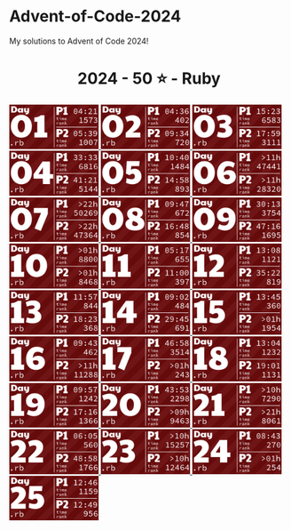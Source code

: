 # Advent-of-Code-2024
My solutions to Advent of Code 2024!

<!-- AOC TILES BEGIN -->
<h1 align="center">
  2024 - 50 ⭐ - Ruby
</h1>
<a href="12-01-24/main.rb">
  <img src=".aoc_tiles/tiles/2024/01.png" width="161px">
</a>
<a href="12-02-24/main.rb">
  <img src=".aoc_tiles/tiles/2024/02.png" width="161px">
</a>
<a href="12-03-24/main.rb">
  <img src=".aoc_tiles/tiles/2024/03.png" width="161px">
</a>
<a href="12-04-24/main.rb">
  <img src=".aoc_tiles/tiles/2024/04.png" width="161px">
</a>
<a href="12-05-24/main.rb">
  <img src=".aoc_tiles/tiles/2024/05.png" width="161px">
</a>
<a href="12-06-24/main.rb">
  <img src=".aoc_tiles/tiles/2024/06.png" width="161px">
</a>
<a href="12-07-24/main.rb">
  <img src=".aoc_tiles/tiles/2024/07.png" width="161px">
</a>
<a href="12-08-24/main.rb">
  <img src=".aoc_tiles/tiles/2024/08.png" width="161px">
</a>
<a href="12-09-24/main.rb">
  <img src=".aoc_tiles/tiles/2024/09.png" width="161px">
</a>
<a href="12-10-24/main.rb">
  <img src=".aoc_tiles/tiles/2024/10.png" width="161px">
</a>
<a href="12-11-24/main.rb">
  <img src=".aoc_tiles/tiles/2024/11.png" width="161px">
</a>
<a href="12-12-24/main.rb">
  <img src=".aoc_tiles/tiles/2024/12.png" width="161px">
</a>
<a href="12-13-24/main.rb">
  <img src=".aoc_tiles/tiles/2024/13.png" width="161px">
</a>
<a href="12-14-24/main.rb">
  <img src=".aoc_tiles/tiles/2024/14.png" width="161px">
</a>
<a href="12-15-24/main.rb">
  <img src=".aoc_tiles/tiles/2024/15.png" width="161px">
</a>
<a href="12-16-24/main.rb">
  <img src=".aoc_tiles/tiles/2024/16.png" width="161px">
</a>
<a href="12-17-24/main.rb">
  <img src=".aoc_tiles/tiles/2024/17.png" width="161px">
</a>
<a href="12-18-24/main.rb">
  <img src=".aoc_tiles/tiles/2024/18.png" width="161px">
</a>
<a href="12-19-24/main.rb">
  <img src=".aoc_tiles/tiles/2024/19.png" width="161px">
</a>
<a href="12-20-24/main.rb">
  <img src=".aoc_tiles/tiles/2024/20.png" width="161px">
</a>
<a href="12-21-24/main.rb">
  <img src=".aoc_tiles/tiles/2024/21.png" width="161px">
</a>
<a href="12-22-24/main.rb">
  <img src=".aoc_tiles/tiles/2024/22.png" width="161px">
</a>
<a href="12-23-24/main.rb">
  <img src=".aoc_tiles/tiles/2024/23.png" width="161px">
</a>
<a href="12-24-24/main.rb">
  <img src=".aoc_tiles/tiles/2024/24.png" width="161px">
</a>
<a href="12-25-24/main.rb">
  <img src=".aoc_tiles/tiles/2024/25.png" width="161px">
</a>
<!-- AOC TILES END -->
